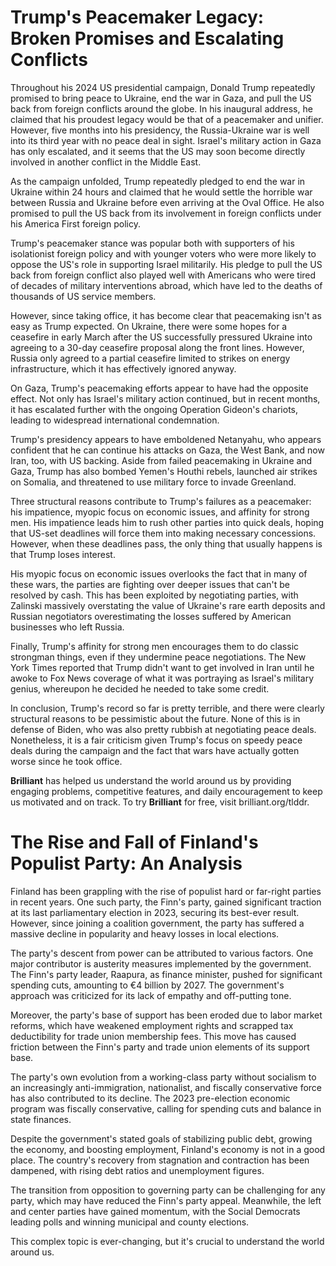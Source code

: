 # Trump's Peacemaker Legacy: Broken Promises and Escalating Conflicts

Throughout his 2024 US presidential campaign, Donald Trump repeatedly promised to bring peace to Ukraine, end the war in Gaza, and pull the US back from foreign conflicts around the globe. In his inaugural address, he claimed that his proudest legacy would be that of a peacemaker and unifier. However, five months into his presidency, the Russia-Ukraine war is well into its third year with no peace deal in sight. Israel's military action in Gaza has only escalated, and it seems that the US may soon become directly involved in another conflict in the Middle East.

As the campaign unfolded, Trump repeatedly pledged to end the war in Ukraine within 24 hours and claimed that he would settle the horrible war between Russia and Ukraine before even arriving at the Oval Office. He also promised to pull the US back from its involvement in foreign conflicts under his America First foreign policy.

Trump's peacemaker stance was popular both with supporters of his isolationist foreign policy and with younger voters who were more likely to oppose the US's role in supporting Israel militarily. His pledge to pull the US back from foreign conflict also played well with Americans who were tired of decades of military interventions abroad, which have led to the deaths of thousands of US service members.

However, since taking office, it has become clear that peacemaking isn't as easy as Trump expected. On Ukraine, there were some hopes for a ceasefire in early March after the US successfully pressured Ukraine into agreeing to a 30-day ceasefire proposal along the front lines. However, Russia only agreed to a partial ceasefire limited to strikes on energy infrastructure, which it has effectively ignored anyway.

On Gaza, Trump's peacemaking efforts appear to have had the opposite effect. Not only has Israel's military action continued, but in recent months, it has escalated further with the ongoing Operation Gideon's chariots, leading to widespread international condemnation.

Trump's presidency appears to have emboldened Netanyahu, who appears confident that he can continue his attacks on Gaza, the West Bank, and now Iran, too, with US backing. Aside from failed peacemaking in Ukraine and Gaza, Trump has also bombed Yemen's Houthi rebels, launched air strikes on Somalia, and threatened to use military force to invade Greenland.

Three structural reasons contribute to Trump's failures as a peacemaker: his impatience, myopic focus on economic issues, and affinity for strong men. His impatience leads him to rush other parties into quick deals, hoping that US-set deadlines will force them into making necessary concessions. However, when these deadlines pass, the only thing that usually happens is that Trump loses interest.

His myopic focus on economic issues overlooks the fact that in many of these wars, the parties are fighting over deeper issues that can't be resolved by cash. This has been exploited by negotiating parties, with Zalinski massively overstating the value of Ukraine's rare earth deposits and Russian negotiators overestimating the losses suffered by American businesses who left Russia.

Finally, Trump's affinity for strong men encourages them to do classic strongman things, even if they undermine peace negotiations. The New York Times reported that Trump didn't want to get involved in Iran until he awoke to Fox News coverage of what it was portraying as Israel's military genius, whereupon he decided he needed to take some credit.

In conclusion, Trump's record so far is pretty terrible, and there were clearly structural reasons to be pessimistic about the future. None of this is in defense of Biden, who was also pretty rubbish at negotiating peace deals. Nonetheless, it is a fair criticism given Trump's focus on speedy peace deals during the campaign and the fact that wars have actually gotten worse since he took office.

**Brilliant** has helped us understand the world around us by providing engaging problems, competitive features, and daily encouragement to keep us motivated and on track. To try **Brilliant** for free, visit brilliant.org/tlddr.

# The Rise and Fall of Finland's Populist Party: An Analysis

Finland has been grappling with the rise of populist hard or far-right parties in recent years. One such party, the Finn's party, gained significant traction at its last parliamentary election in 2023, securing its best-ever result. However, since joining a coalition government, the party has suffered a massive decline in popularity and heavy losses in local elections.

The party's descent from power can be attributed to various factors. One major contributor is austerity measures implemented by the government. The Finn's party leader, Raapura, as finance minister, pushed for significant spending cuts, amounting to €4 billion by 2027. The government's approach was criticized for its lack of empathy and off-putting tone.

Moreover, the party's base of support has been eroded due to labor market reforms, which have weakened employment rights and scrapped tax deductibility for trade union membership fees. This move has caused friction between the Finn's party and trade union elements of its support base.

The party's own evolution from a working-class party without socialism to an increasingly anti-immigration, nationalist, and fiscally conservative force has also contributed to its decline. The 2023 pre-election economic program was fiscally conservative, calling for spending cuts and balance in state finances.

Despite the government's stated goals of stabilizing public debt, growing the economy, and boosting employment, Finland's economy is not in a good place. The country's recovery from stagnation and contraction has been dampened, with rising debt ratios and unemployment figures.

The transition from opposition to governing party can be challenging for any party, which may have reduced the Finn's party appeal. Meanwhile, the left and center parties have gained momentum, with the Social Democrats leading polls and winning municipal and county elections.

This complex topic is ever-changing, but it's crucial to understand the world around us.

